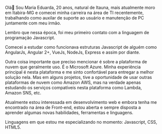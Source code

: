Olá👋
Sou Maria Eduarda, 20 anos, natural de Itauna, mais atualmente moro em Itabira-MG e comecei minha carreira na área de TI recentemente, trabalhando como auxilar de suporte ao usuário e manutenção de PC juntamente com meu irmão.

Lembro que nessa época, foi meu primeiro contato com a linguagem de programação Javascript.

Comecei a estudar como funcionava estruturas Javascript de alguém como AngularJs, Angular 2+, VueJs, NodeJs, Express e assim por diante.

Outra coisa importante que preciso mencionar é sobre a plataforma de nuvem que geralmente uso. É o Microsoft Azure. Minha experiência principal é nesta plataforma e me sinto confortável para entregar a melhor solução nela. Mas em alguns projetos, tive a oportunidade de usar outras plataformas de nuvem como Amazon AWS, mas na verdade apenas estudando os serviços compatíveis nesta plataforma como Lambda, Amazon SNS, etc.

Atualmente estou interessada em desenvolvimento web e embora tenha me encontrado na área de Front-end, estou aberta e sempre disposta a aprender algumas novas habilidades, ferramentas e linguagens.

Linguagens em que estou me especializando no momento: Javascript, CSS, HTML5.
